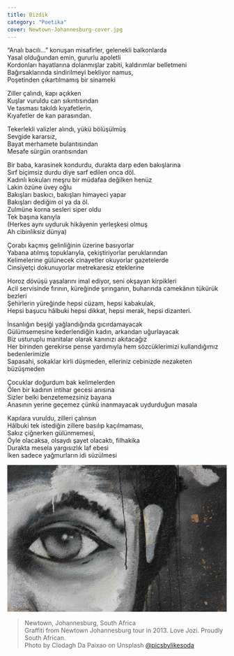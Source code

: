 ```yaml
---
title: Bizdik
category: "Poetika"
cover: Newtown-Johannesburg-cover.jpg
---
```


“Analı bacılı…” konuşan misafirler, gelenekli balkonlarda<br />
Yasal olduğundan emin, gururlu apoletli<br />
Kordonları hayatlarına dolanmışlar zabiti, kaldırımlar belletmeni<br />
Bağırsaklarında sindirilmeyi bekliyor namus,<br />
Poşetinden çıkartılmamış bir sinameki<br />

Ziller çalındı, kapı açıkken<br />
Kuşlar vuruldu can sıkıntısından<br />
Ve tasması takıldı kıyafetlerin,<br />
Kıyafetler de kan parasından.<br />

Tekerlekli valizler alındı, yükü bölüşülmüş<br />
Sevgide kararsız,<br />
Bayat merhamete bulantısından<br />
Mesafe sürgün orantısından<br />

Bir baba, karasinek kondurdu, durakta darp eden bakışlarına<br />
Sırf biçimsiz durdu diye sarf edilen onca döl.<br />
Kadınlı kokuları meşru bir müdafaa değilken henüz<br />
Lakin özüne üvey oğlu<br />
Bakışları baskıcı, bakışları himayeci yapar<br />
Bakışları dediğim ol ya da öl.<br />
Zulmüne korna sesleri siper oldu<br />
Tek başına kanıyla<br />
(Herkes aynı uyduruk hikâyenin yerleşkesi olmuş<br />
Ah cibinliksiz dünya)<br />

Çorabı kaçmış gelinliğinin üzerine basıyorlar<br />
Yabana atılmış topuklarıyla, çekiştiriyorlar peruklarından<br />
Kelimelerine gülünecek cinayetler okuyorlar gazetelerde<br />
Cinsiyetçi dokunuyorlar metrekaresiz eteklerine<br />

Horoz dövüşü yasalarını imal ediyor, seni okşayan kirpikleri<br />
Acil servisinde fırının, küreğinde şırınganın, buharında camekânın tükürük bezleri<br />
Şehirlerin yüreğinde hepsi cüzam, hepsi kabakulak,<br />
Hepsi başucu hâlbuki hepsi dikkat, hepsi merak, hepsi dizanteri.<br />

İnsanlığın beşiği yağlandığında gıcırdamayacak<br />
Gülümsemesine kederlendiğin kadın, arkandan uğurlayacak<br />
Biz usturuplu manitalar olarak kanınızı akıtacağız<br />
Her birinden gerekirse pense yardımıyla hem sözcüklerimizi kullandığımız bedenlerimizle<br />
Sapasahi, sokaklar kirli düşmeden, elleriniz cebinizde nezaketen büzüşmeden<br />

Çocuklar doğurdum bak kelimelerden<br />
Ölen bir kadının intihar gecesi anısına<br />
Sizler belki benzetemezsiniz bayana<br />
Anasının yerine geçemez çünkü inanmayacak uydurduğun masala<br />

Kapılara vuruldu, zilleri çalınsın <br />
Hâlbuki tek istediğin zillere basılıp kaçılmaması,<br />
Sakız çiğnerken gülünmemesi,<br />
Öyle olacaksa, olsaydı şayet olacaktı, filhakika<br />
Durakta mesela yargısızlık laf ebesi<br />
İken sadece yağmurların idi süzülmesi<br />

![unsplash.com](./Newtown-Johannesburg.jpg)

> Newtown, Johannesburg, South Africa <br />
> Graffiti from Newtown Johannesburg tour in 2013. Love Jozi. Proudly South African.<br />
> Photo by Clodagh Da Paixao on Unsplash [@picsbylikesoda](https://unsplash.com/photos/llsCAW1nj2A)
